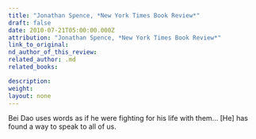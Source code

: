 ```yaml
---
title: "Jonathan Spence, *New York Times Book Review*"
draft: false
date: 2010-07-21T05:00:00.000Z
attribution: "Jonathan Spence, *New York Times Book Review*"
link_to_original:
nd_author_of_this_review:
related_author: .md
related_books:

description:
weight:
layout: none
---
```

Bei Dao uses words as if he were fighting for his life with them... [He] has found a way to speak to all of us.

